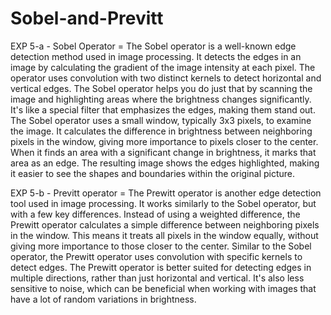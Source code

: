 # Sobel-and-Previtt
EXP 5-a - Sobel Operator = The Sobel operator is a well-known edge detection method used in image processing. It detects the edges in an image by calculating the gradient of the image intensity at each pixel. The operator uses convolution with two distinct kernels to detect horizontal and vertical edges. The Sobel operator helps you do just that by scanning the image and highlighting areas where the brightness changes significantly. It's like a special filter that emphasizes the edges, making them stand out. The Sobel operator uses a small window, typically 3x3 pixels, to examine the image. It calculates the difference in brightness between neighboring pixels in the window, giving more importance to pixels closer to the center. When it finds an area with a significant change in brightness, it marks that area as an edge. The resulting image shows the edges highlighted, making it easier to see the shapes and boundaries within the original picture.

EXP 5-b - Previtt operator = The Prewitt operator is another edge detection tool used in image processing. It works similarly to the Sobel operator, but with a few key differences. Instead of using a weighted difference, the Prewitt operator calculates a simple difference between neighboring pixels in the window. This means it treats all pixels in the window equally, without giving more importance to those closer to the center. Similar to the Sobel operator, the Prewitt operator uses convolution with specific kernels to detect edges. The Prewitt operator is better suited for detecting edges in multiple directions, rather than just horizontal and vertical. It's also less sensitive to noise, which can be beneficial when working with images that have a lot of random variations in brightness.
